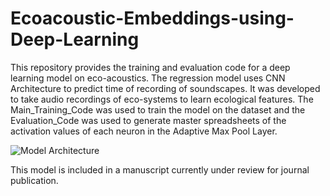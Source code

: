 # Ecoacoustic-Embeddings-using-Deep-Learning

This repository provides the training and evaluation code for a deep learning model on eco-acoustics. The regression model uses CNN Architecture to predict time of recording of soundscapes. It was developed to take audio recordings of eco-systems to learn ecological features. The Main_Training_Code was used to train the model on the dataset and the Evaluation_Code was used to generate master spreadsheets of the activation values of each neuron in the Adaptive Max Pool Layer.

![Model Architecture](https://github.com/SamienShaheed/Ecoacoustic-Embeddings-using-Deep-Learning/tree/main/Figures/model_architcture.jpg?raw=true)

This model is included in a manuscript currently under review for journal publication.